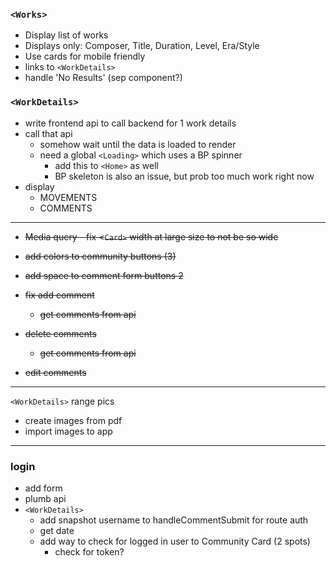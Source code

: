 ### `<Works>`
- Display list of works
- Displays only: Composer, Title, Duration, Level, Era/Style
- Use cards for mobile friendly
- links to `<WorkDetails>`
- handle 'No Results' (sep component?)

### `<WorkDetails>`
- write frontend api to call backend for 1 work details
- call that api
    - somehow wait until the data is loaded to render
    - need a global `<Loading>` which uses a BP spinner
        - add this to `<Home>` as well
        - BP skeleton is also an issue, but prob too much work right now
- display
    - MOVEMENTS
    - COMMENTS

---
- ~~Media query - fix <`Card>` width at large size to not be so wide~~

- ~~add colors to community buttons (3)~~
- ~~add space to comment form buttons 2~~
- ~~fix add comment~~
    - ~~get comments from api~~
- ~~delete comments~~
    - ~~get comments from api~~
- ~~edit comments~~

---



`<WorkDetails>` range pics
- create images from pdf
- import images to app

--- 

### login
- add form
- plumb api
- `<WorkDetails>`
    - add snapshot username to handleCommentSubmit for route auth
    - get date
    - add way to check for logged in user to Community Card (2 spots)
        - check for token?



